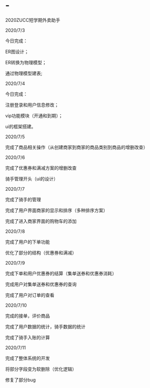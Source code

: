 # -
2020ZUCC短学期外卖助手

2020/7/3

今日完成：

ER图设计；

ER转换为物理模型；

通过物理模型建表;

2020/7/4

今日完成：

注册登录和用户信息修改；

vip功能模块（开通和到期）；

ui的框架搭建。

2020/7/5

完成了商品相关操作（从创建商家到商家的商品类别到商品的增删改查）

2020/7/6

完成了优惠券和满减方案的增删改查

骑手管理开头（ui的设计）

2020/7/7

完成了骑手的管理

完成了用户界面商家的显示和排序（多种排序方案）

完成了进入商家界面的购物车的添加

2020/7/8

完成了用户的下单功能

优化了部分的结构（优惠券和满减）

2020/7/9

完成下单和用户优惠券的结算（集单送券和优惠券消耗）

完成用户对集单送券和优惠券的查询

完成了用户对订单的查看

2020/7/10

完成的接单，评价商品

完成了用户数据的统计，骑手数据的统计

完成了骑手入账的计算

2020/7/11

完成了整体系统的开发

将部分字段变为软删除（优化逻辑）

修复了部分bug

